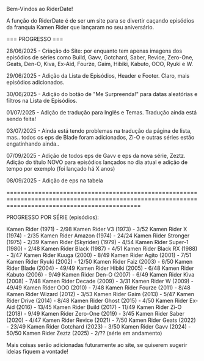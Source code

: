 Bem-Vindos ao RiderDate!

A função do RiderDate é de ser um site para se divertir caçando episódios da franquia Kamen Rider que lançaram no seu aniversário.

=== PROGRESSO === 

28/06/2025 - Criação do Site: por enquanto tem apenas imagens dos episódios de séries como Build, Gavv, Gotchard, Saber, Revice, Zero-One, Geats, Den-O, Kiva, Ex-Aid, Fourze, Gaim, Hibiki, Kabuto, OOO, Ryuki e W.

29/06/2025 - Adição da Lista de Episódios, Header e Footer. Claro, mais episódios adicionados.

30/06/2025 - Adição do botão de "Me Surpreenda!" para datas aleatórias e filtros na Lista de Episódios.

01/07/2025 - Adição de tradução para Inglês e Temas. Tradução ainda está sendo feita!

03/07/2025 - Ainda está tendo problemas na tradução da página de lista, mas.. todos os eps de Blade foram adicionados, Zi-O e outras séries estão engatinhando ainda..

07/09/2025 - Adição de todos eps de Gavv e eps da nova série, Zeztz. Adição do título NOVO para episódios lançados no dia atual e adição de tempo por exemplo (foi lançado há X anos)

08/09/2025 - Adição de eps na tabela

==================================================================================================================================================

PROGRESSO POR SÉRIE (episódios):

Kamen Rider (1971) - 2/98
Kamen Rider V3 (1973) - 3/52
Kamen Rider X (1974) - 2/35
Kamen Rider Amazon (1974) - 24/24
Kamen Rider Stronger (1975) - 2/39
Kamen Rider (Skyrider) (1979) - 4/54
Kamen Rider Super-1 (1980) - 2/48
Kamen Rider Black (1987) - 4/51
Kamen Rider Black RX (1988) - 3/47
Kamen Rider Kuuga (2000) - 8/49
Kamen Rider Agito (2001) - 7/51
Kamen Rider Ryuki (2002) - 12/50
Kamen Rider Faiz (2003) - 6/50
Kamen Rider Blade (2004) - 49/49
Kamen Rider Hibiki (2005) - 6/48
Kamen Rider Kabuto (2006) - 9/49
Kamen Rider Den-O (2007) - 6/49
Kamen Rider Kiva (2008) - 7/48
Kamen Rider Decade (2009) - 3/31
Kamen Rider W (2009) - 49/49
Kamen Rider OOO (2010) - 7/48
Kamen Rider Fourze (2011) - 8/48
Kamen Rider Wizard (2012) - 3/53
Kamen Rider Gaim (2013) - 5/47
Kamen Rider Drive (2014) - 8/48
Kamen Rider Ghost (2015) - 4/50
Kamen Rider Ex-Aid (2016) - 13/45
Kamen Rider Build (2017) - 11/49
Kamen Rider Zi-O (2018) - 9/49
Kamen Rider Zero-One (2019) - 3/45
Kamen Rider Saber (2020) - 4/47
Kamen Rider Revice (2021) - 7/50
Kamen Rider Geats (2022) - 23/49
Kamen Rider Gotchard (2023) - 3/50
Kamen Rider Gavv (2024) - 50/50 
Kamen Rider Zeztz (2025) - 2/?? (série em andamento)

Mais coisas serão adicionadas futuramente ao site, se quiserem sugerir ideias fiquem a vontade!